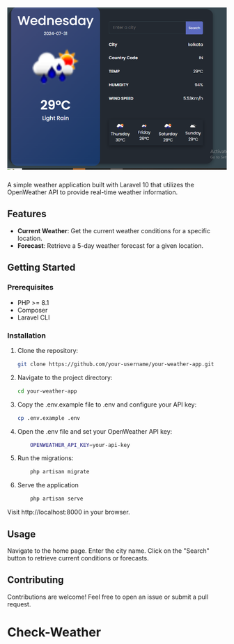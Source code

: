 # ![Weather Web](weather-app.PNG)

A simple weather application built with Laravel 10 that utilizes the OpenWeather API to provide real-time weather information.

## Features

-   **Current Weather**: Get the current weather conditions for a specific location.
-   **Forecast**: Retrieve a 5-day weather forecast for a given location.

## Getting Started

### Prerequisites

-   PHP >= 8.1
-   Composer
-   Laravel CLI

### Installation

1. Clone the repository:

    ```bash
    git clone https://github.com/your-username/your-weather-app.git

    ```

2. Navigate to the project directory:

    ```bash
    cd your-weather-app

    ```

3. Copy the .env.example file to .env and configure your API key:

    ```bash
    cp .env.example .env

    ```

4. Open the .env file and set your OpenWeather API key:

    ```bash
        OPENWEATHER_API_KEY=your-api-key

    ```

5. Run the migrations:

    ```bash
        php artisan migrate

    ```

6. Serve the application
    ```bash
        php artisan serve
    ```

Visit http://localhost:8000 in your browser.

## Usage

Navigate to the home page.
Enter the city name.
Click on the "Search" button to retrieve current conditions or forecasts.

## Contributing

Contributions are welcome! Feel free to open an issue or submit a pull request.
# Check-Weather
